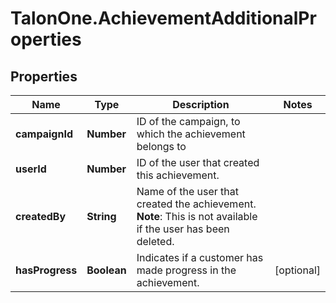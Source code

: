 # TalonOne.AchievementAdditionalProperties

## Properties

Name | Type | Description | Notes
------------ | ------------- | ------------- | -------------
**campaignId** | **Number** | ID of the campaign, to which the achievement belongs to | 
**userId** | **Number** | ID of the user that created this achievement. | 
**createdBy** | **String** | Name of the user that created the achievement.  **Note**: This is not available if the user has been deleted.  | 
**hasProgress** | **Boolean** | Indicates if a customer has made progress in the achievement. | [optional] 


